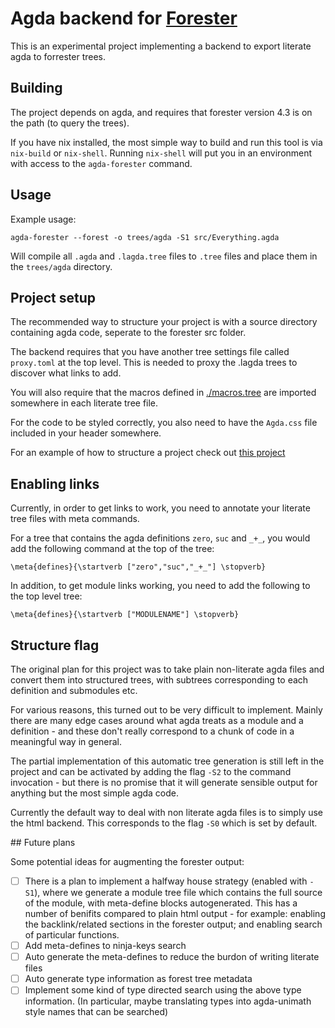  # Agda backend for [Forester](https://www.forester-notes.org/)

This is an experimental project implementing a backend to export
literate agda to forrester trees.

## Building

The project depends on agda, and requires that forester version 4.3 is on the path (to query the trees).

If you have nix installed, the most simple way to build and run this tool is via `nix-build` or `nix-shell`. Running `nix-shell` will put you in an environment with access to the `agda-forester` command.

## Usage

Example usage:

```
agda-forester --forest -o trees/agda -S1 src/Everything.agda 
```

Will compile all `.agda` and `.lagda.tree` files to `.tree` files and place them in the `trees/agda` directory.

## Project setup

The recommended way to structure your project is with a source directory containing agda code, seperate to the forester src folder.

The backend requires that you have another tree settings file called
`proxy.toml` at the top level. This is needed to proxy the .lagda trees to discover what links to add.

You will also require that the macros defined in [./macros.tree](./macros.tree) are imported somewhere in each literate tree file.

For the code to be styled correctly, you also need to have the `Agda.css` file included in your header somewhere. 

For an example of how to structure a project check out [this project](https://github.com/samtoth/synthetic-agda)

## Enabling links

Currently, in order to get links to work, you need to annotate your
literate tree files with meta commands.

For a tree that contains the agda definitions `zero`, `suc` and `_+_`, you would add the following command at the top of the tree:

```
\meta{defines}{\startverb ["zero","suc","_+_"] \stopverb}
```

In addition, to get module links working, you need to add the following to the top level tree:
```
\meta{defines}{\startverb ["MODULENAME"] \stopverb}
```

## Structure flag

The original plan for this project was to take plain non-literate agda files and convert them into structured trees, with subtrees corresponding to each definition and submodules etc. 

For various reasons, this turned out to be very difficult to implement. Mainly there are many edge cases around what agda treats as a module and a definition - and these don't really correspond to a chunk of code in a meaningful way in general.

The partial implementation of this automatic tree generation is still left in the project and can be activated by adding the flag `-S2` to the command invocation - but there is no promise that it will generate sensible output for anything but the most simple agda code.

Currently the default way to deal with non literate agda files is to simply use the html backend. This corresponds to the flag `-S0` which is set by default.

## Future plans

Some potential ideas for augmenting the forester output:

 - [ ] There is a plan to implement a halfway house strategy (enabled with `-S1`), where we generate a module tree file which contains the full source of the module, with meta-define blocks autogenerated. This has a number of benifits compared to plain html output - for example: enabling the backlink/related sections in the forester output; and enabling search of particular functions.
 - [ ] Add meta-defines to ninja-keys search
 - [ ] Auto generate the meta-defines to reduce the burdon of writing literate files
 - [ ] Auto generate type information as forest tree metadata
 - [ ] Implement some kind of type directed search using the above type information. (In particular, maybe translating types into agda-unimath style names that can be searched)